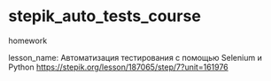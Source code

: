 # stepik_auto_tests_course
homework

lesson_name: Автоматизация тестирования с помощью Selenium и Python https://stepik.org/lesson/187065/step/7?unit=161976